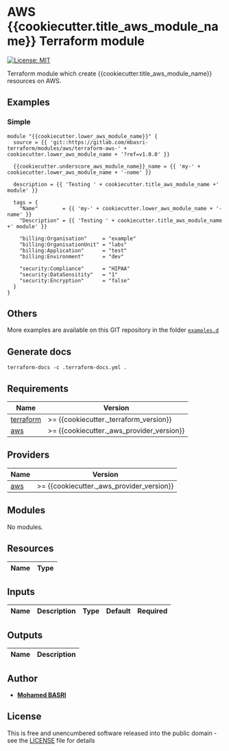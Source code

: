 # AWS {{cookiecutter.title_aws_module_name}} Terraform module

[![License: MIT](https://img.shields.io/badge/License-MIT-yellow.svg)](https://opensource.org/licenses/MIT)

Terraform module which create {{cookiecutter.title_aws_module_name}} resources on AWS.

## Examples

### Simple
```hcl
module "{{cookiecutter.lower_aws_module_name}}" {
  source = {{ 'git::https://gitlab.com/mbasri-terraform/modules/aws/terraform-aws-' + cookiecutter.lower_aws_module_name + '?ref=v1.0.0' }}

  {{cookiecutter.underscore_aws_module_name}}_name = {{ 'my-' + cookiecutter.lower_aws_module_name + '-name' }}

  description = {{ 'Testing ' + cookiecutter.title_aws_module_name +' module' }}

  tags = {
    "Name"        = {{ 'my-' + cookiecutter.lower_aws_module_name + '-name' }}
    "Description" = {{ 'Testing ' + cookiecutter.title_aws_module_name +' module' }}

    "billing:Organisation"     = "example"
    "billing:OrganisationUnit" = "labs"
    "billing:Application"      = "test"
    "billing:Environment"      = "dev"
    
    "security:Compliance"      = "HIPAA"
    "security:DataSensitity"   = "1"
    "security:Encryption"      = "false"
  }
}
```

## Others

More examples are available on this GIT repository in the folder [`examples.d`](https://gitlab.com/mbasri-terraform/modules/aws/terraform-aws-{{cookiecutter.lower_aws_module_name}}/-/tree/master/examples.d)

## Generate docs

```shell
terraform-docs -c .terraform-docs.yml .
```

## Requirements

| Name | Version |
|------|---------|
| <a name="requirement_terraform"></a> [terraform](#requirement\_terraform) | >= {{cookiecutter._terraform_version}} |
| <a name="requirement_aws"></a> [aws](#requirement\_aws) | >= {{cookiecutter._aws_provider_version}} |

## Providers

| Name | Version |
|------|---------|
| <a name="provider_aws"></a> [aws](#provider\_aws) | >= {{cookiecutter._aws_provider_version}}|

## Modules

No modules.

## Resources

| Name | Type |
|------|------|

## Inputs

| Name | Description | Type | Default | Required |
|------|-------------|------|---------|:--------:|

## Outputs

| Name | Description |
|------|-------------|

## Author

* [**Mohamed BASRI**](https://gitlab.com/mbasri)

## License

This is free and unencumbered software released into the public domain - see the [LICENSE](./LICENSE) file for details
